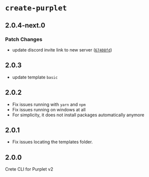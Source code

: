 # `create-purplet`

## 2.0.4-next.0

### Patch Changes

- update discord invite link to new server
  ([`67408fd`](https://github.com/CRBT-Team/Purplet/commit/67408fd77295e87d23d15f32c9f20d7e08a31800))

## 2.0.3

- update template `basic`

## 2.0.2

- Fix issues running with `yarn` and `npm`
- Fix issues running on windows at all
- For simplicity, it does not install packages automatically anymore

## 2.0.1

- Fix issues locating the templates folder.

## 2.0.0

Crete CLI for Purplet v2
